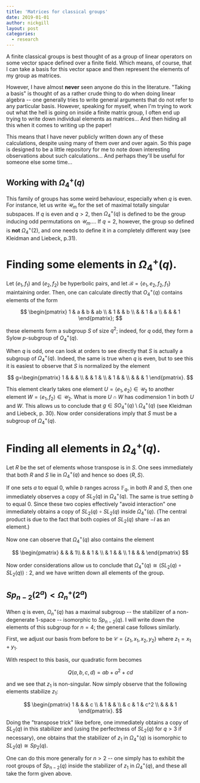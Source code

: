 ```yaml
---
title: 'Matrices for classical groups'
date: 2019-01-01
author: nickgill
layout: post
categories:
  - research
---
```


<script type="text/x-mathjax-config">
    MathJax.Hub.Config({
      tex2jax: {
        skipTags: ['script', 'noscript', 'style', 'textarea', 'pre'],
        inlineMath: [['$','$']]
      }
    });
  </script>
  <script src="https://cdn.mathjax.org/mathjax/latest/MathJax.js?config=TeX-AMS-MML_HTMLorMML" type="text/javascript"></script>

A finite classical groups is best thought of as a group of linear operators on some vector space defined over a finite field. Which means, of course, that I can take a basis for this vector space and then represent the elements of my group as matrices.

However, I have almost **never** seen anyone do this in the literature. "Taking a basis" is thought of as a rather crude thing to do when doing linear algebra -- one generally tries to write general arguments that do not refer to any particular basis. However, speaking for myself, when I'm trying to work out what the hell is going on inside a finite matrix group, I often end up trying to write down individual elements as matrices... And then hiding all this when it comes to writing up the paper!


This means that I have never publicly written down any of these calculations, despite using many of them over and over again. So this page is designed to be a little repository for me to note down interesting observations about such calculations... And perhaps they'll be useful for someone else some time...

## Working with $\Omega_4^+(q)$

This family of groups has some weird behaviour, especially when $q$ is even. For instance, let us write $\mathcal{U}_m$ for the set of maximal totally singular subspaces. If $q$ is even and $q>2$, then $\Omega_4^+(q)$ is defined to be the group inducing odd permutations on $\mathcal{U}_m$.... If $q=2$, however, the group so defined is **not** $\Omega_4^+(2)$, and one needs to define it in a completely different way (see Kleidman and Liebeck, p.31).

# Finding some elements in $\Omega_4^+(q)$.

Let $(e_1,f_1)$ and $(e_2, f_2)$ be hyperbolic pairs, and let $\mathcal{B}=\{e_1, e_2, f_2, f_1\}$ maintaining order. Then, one can calculate directly that $O_4^+(q)$ contains elements of the form

$$
\begin{pmatrix}
1 & a & b & ab \\ & 1 & & b \\ & & 1 & a \\ & & & 1
\end{pmatrix};
$$

these elements form a subgroup $S$ of size $q^2$; indeed, for $q$ odd, they form a Sylow $p$-subgroup of $O_4^+(q)$. 

When $q$ is odd, one can look at orders to see directly that $S$ is actually a subgroup of $\Omega_4^+(q)$. Indeed, the same is true when $q$ is even, but to see this it is easiest to observe that $S$ is normalized by the element

$$
g=\begin{pmatrix}
1 & & & \\ &  & 1 & \\ & 1 & & \\ & & & 1
\end{pmatrix}.
$$

This element clearly takes one element $U=\langle e_1, e_2\rangle \in \mathcal{U}_2$ to another element $W=\langle e_1, f_2\rangle\in \mathcal{U}_2$. What is more $U\cap W$ has codimension $1$ in both $U$ and $W$. This allows us to conclude that $g\in SO_4^+(q)\setminus \Omega_4^+(q)$ (see Kleidman and Liebeck, p. 30). Now order considerations imply that $S$ must be a subgroup of $\Omega_4^+(q)$.

# Finding all elements in $\Omega_4^+(q)$.

Let $R$ be the set of elements whose transpose is in $S$. One sees immediately that both $R$ and $S$ lie in $\Omega_4^+(q)$ and hence so does $\langle R,S\rangle$.

If one sets $a$ to equal $0$, while $b$ ranges across $\mathbb{F}_q$, in both $R$ and $S$, then one immediately observes a copy of $SL_2(q)$ in $\Omega_4^+(q)$. The same is true setting $b$ to equal $0$. Since these two copies effectively "avoid interaction" one immediately obtains a copy of $SL_2(q)\circ SL_2(q)$ inside $\Omega_4^+(q)$. (The central product is due to the fact that both copies of $SL_2(q)$ share $-I$ as an element.)

Now one can observe that $\Omega_4^+(q)$ also contains the element

$$
\begin{pmatrix}
& & & 1\\ & & 1 & \\ & 1 & & \\ 1 & & & 
\end{pmatrix}
$$

Now order considerations allow us to conclude that $\Omega_4^+(q)\cong (SL_2(q)\circ SL_2(q)):2$, and we have written down all elements of the group.

## $Sp_{n-2}(2^a) < \Omega_n^+(2^a)$

When $q$ is even, $\Omega_n^+(q)$ has a maximal subgroup -- the stabilizer of a non-degenerate $1$-space -- isomorphic to $Sp_{n-2}(q)$. I will write down the elements of this subgroup for $n=4$; the general case follows similarly.

First, we adjust our basis from before to be $\mathcal{C}=\{z_1, x_1, x_2, y_2\}$ where $z_1=x_1+y_1$. 

With respect to this basis, our quadratic form becomes

$$Q(a,b,c,d) = ab+a^2+cd$$

and we see that $z_1$ is non-singular. Now simply observe that the following elements stabilize $z_1$:

$$
\begin{pmatrix}
1 & & & c \\ & 1 & & \\ & c & 1 & c^2 \\ & & & 1
\end{pmatrix}.
$$

Doing the "transpose trick" like before, one immediately obtains a copy of $SL_2(q)$ in this stabilizer and (using the perfectness of $SL_2(q)$ for $q>3$ if necessary), one obtains that the stabilizer of $z_1$ in $\Omega_4^+(q)$ is isomorphic to $SL_2(q)\cong Sp_{2}(q)$.

One can do this more generally for $n>2$ -- one simply has to exhibit the root groups of $Sp_{n-2}(q)$ inside the stabilizer of $z_1$ in $\Omega_4^+(q)$, and these all take the form given above.

